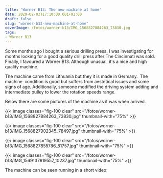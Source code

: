 ```yaml
---
title: 'Wörner B13: The new machine at home'
date: 2020-02-03T17:10:00.001+01:00
draft: false
slug: "worner-b13-new-machine-at-home"
coverImage: /fotos/worner-b13/IMG_1568827884263_73830.jpg
tags: 
- Wörner B13
---
```



Some months ago I bought a serious drilling press. I was investigating for months looking for a good quality drill press after The Cincinnati was sold. Finally, I favoured a Wörner B13. Although unusual, it's a nice and high quality machine.  
  
The machine came from Lithuania but they it is made in Germany.  The machine  condition is good but suffers from aestetical issues and some signs of age. Additionally, someone modified the driving system adding and intermediate pulley to lower the rotation speeds range.  
  
Below there are some pictures of the machine as it was when arrived.  
  


{{< image classes="fig-100 clear"  src="/fotos/worner-b13/IMG_1568827884263_73830.jpg" thumbnail-with="75%" >}}

  


{{< image classes="fig-100 clear"  src="/fotos/worner-b13/IMG_1568827902345_78497.jpg" thumbnail-with="75%" >}}

  


{{< image classes="fig-100 clear"  src="/fotos/worner-b13/IMG_1568827855786_81757.jpg" thumbnail-with="75%" >}}

  


{{< image classes="fig-100 clear"  src="/fotos/worner-b13/IMG_1569137919557_10237.jpg" thumbnail-with="75%" >}}

  
  
  
  
The machine can be seen running in a short video:
